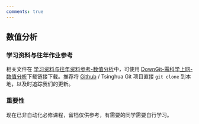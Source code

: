 ```yaml
---
comments: true
---
```


## 数值分析

### 学习资料与往年作业参考

相关文件在 [学习资料与往年资料参考-数值分析](https://github.com/Open-DA/OpenDA/tree/main/B_%E8%87%AA%E5%8A%A8%E5%8C%96%E7%B3%BB%E4%B8%93%E4%B8%9A%E4%B8%BB%E4%BF%AE%E8%AF%BE%E7%A8%8B/%E6%95%B0%E5%80%BC%E5%88%86%E6%9E%90)中，可使用 [DownGit-需科学上网-数值分析](https://tool.mkblog.cn/downgit/#/home?url=https://github.com/Open-DA/OpenDA/tree/main/B_%E8%87%AA%E5%8A%A8%E5%8C%96%E7%B3%BB%E4%B8%93%E4%B8%9A%E4%B8%BB%E4%BF%AE%E8%AF%BE%E7%A8%8B/%E6%95%B0%E5%80%BC%E5%88%86%E6%9E%90)下载链接下载。推荐将 [Github](https://github.com/Open-DA/OpenDA) / Tsinghua Git 项目直接 `git clone` 到本地，以及时追踪我们的更新。

### 重要性

现在已非自动化必修课程，留档仅供参考，有需要的同学需要自行学习。